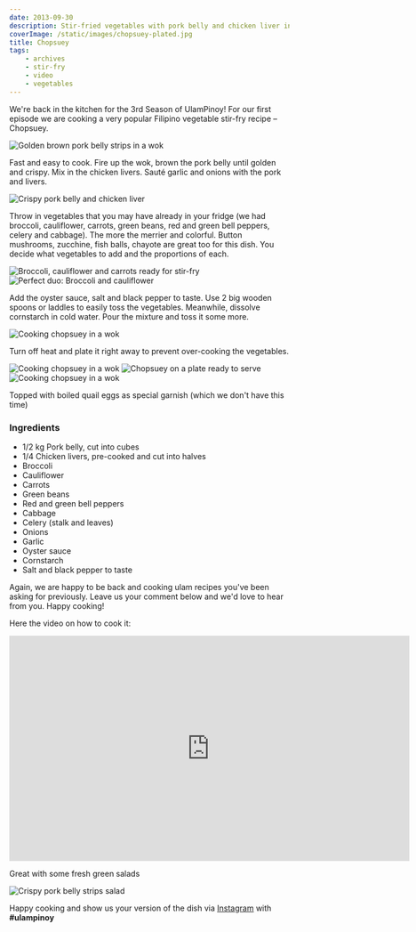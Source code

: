 ```yaml
---
date: 2013-09-30
description: Stir-fried vegetables with pork belly and chicken liver in oyster sauce
coverImage: /static/images/chopsuey-plated.jpg
title: Chopsuey
tags: 
    - archives 
    - stir-fry 
    - video 
    - vegetables
---
```


We're back in the kitchen for the 3rd Season of UlamPinoy! For our first episode we are cooking a very popular Filipino vegetable stir-fry recipe – Chopsuey.

<img src="/static/images/saute-pork-belly.jpg" title="Golden brown pork belly strips in a wok">

Fast and easy to cook. Fire up the wok, brown the pork belly until golden and crispy. Mix in the chicken livers. Sauté garlic and onions with the pork and livers.

<img src="/static/images/pork-belly-chicken-liver.jpg" title="Crispy pork belly and chicken liver">

Throw in vegetables that you may have already in your fridge (we had broccoli, cauliflower, carrots, green beans, red and green bell peppers, celery and cabbage). The more the merrier and colorful. Button mushrooms, zucchine, fish balls, chayote are great too for this dish. You decide what vegetables to add and the proportions of each.

<img src="/static/images/broccoli-cauliflower-carrots.jpg" title="Broccoli, cauliflower and carrots ready for stir-fry">

<img src="assets/photos/broccoli-cauliflower.jpg" title="Perfect duo: Broccoli and cauliflower">

Add the oyster sauce, salt and black pepper to taste. Use 2 big wooden spoons or laddles to easily toss the vegetables. Meanwhile, dissolve cornstarch in cold water. Pour the mixture and toss it some more.

<img src="/static/images/chopsuey-cooking-wok.jpg" title="Cooking chopsuey in a wok">

Turn off heat and plate it right away to prevent over-cooking the vegetables.

<img src="/static/images/chopsuey-cooking-wok.jpg" title="Cooking chopsuey in a wok">

<img ssrc="/static/images/chopsuey-plated.jpg" title="Chopsuey on a plate ready to serve">

<img src="/static/images/chopsuey-cooking-wok.jpg" title="Cooking chopsuey in a wok">

Topped with boiled quail eggs as special garnish (which we don't have this time)

### Ingredients
* 1/2 kg Pork belly, cut into cubes
* 1/4 Chicken livers, pre-cooked and cut into halves
* Broccoli
* Cauliflower
* Carrots
* Green beans
* Red and green bell peppers
* Cabbage
* Celery (stalk and leaves)
* Onions
* Garlic
* Oyster sauce
* Cornstarch
* Salt and black pepper to taste

Again, we are happy to be back and cooking ulam recipes you've been asking for previously. Leave us your comment below and we'd love to hear from you. Happy cooking!

Here the video on how to cook it:

<div class="video-holder">
<iframe width="720" height="405" src="https://www.youtube.com/embed/vtYoKYwEInQ?rel=0&amp;controls=0&amp;showinfo=0" frameborder="0" allowfullscreen></iframe>
</div>

Great with some fresh green salads

![Crispy pork belly strips salad](/static/images/crispy-pork-belly-salad.jpg)

Happy cooking and show us your version of the dish via [Instagram](https://instagram.com/ulampinoy/) with **#ulampinoy**

